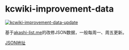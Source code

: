 # kcwiki-improvement-data
[![kcwiki-improvement-data-update](https://github.com/kcwikizh/kcwiki-improvement-data/actions/workflows/python-app.yml/badge.svg)](https://github.com/kcwikizh/kcwiki-improvement-data/actions/workflows/python-app.yml)

基于[akashi-list.me](https://akashi-list.me)的改修JSON数据，一般每周一、周五更新。

[JSON地址](https://kcwikizh.github.io/kcwiki-improvement-data/improve_data.json)
